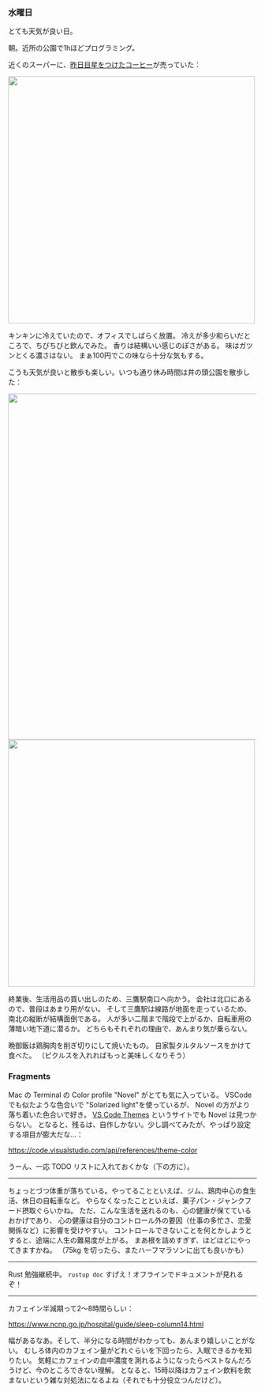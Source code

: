 ### 水曜日

とても天気が良い日。

朝。近所の公園で1hほどプログラミング。

近くのスーパーに、[昨日目星をつけたコーヒー](https://github.com/toasa/diary/blob/main/2023/05/23.md)が売っていた：

<img src="https://i.imgur.com/2XgZyME.jpg" width="500">

キンキンに冷えていたので、オフィスでしばらく放置。
冷えが多少和らいだところで、ちびちびと飲んでみた。
香りは結構いい感じのぽさがある。
味はガツンとくる濃さはない。
まぁ100円でこの味なら十分な気もする。

こうも天気が良いと散歩も楽しい。いつも通り休み時間は井の頭公園を散歩した：

<img src="https://i.imgur.com/Pe4r0xW.jpg" width="700">

<img src="https://i.imgur.com/rkh9RDA.jpg" width="500">

終業後、生活用品の買い出しのため、三鷹駅南口へ向かう。
会社は北口にあるので、普段はあまり用がない。
そして三鷹駅は線路が地面を走っているため、南北の縦断が結構面倒である。
人が多い二階まで階段で上がるか、自転車用の薄暗い地下道に潜るか。
どちらもそれぞれの理由で、あんまり気が乗らない。

晩御飯は鶏胸肉を削ぎ切りにして焼いたもの。
自家製タルタルソースをかけて食べた。
（ピクルスを入れればもっと美味しくなりそう）

### Fragments

Mac の Terminal の Color profile "Novel" がとても気に入っている。
VSCode でも似たような色合いで "Solarized light"を使っているが、 Novel の方がより落ち着いた色合いで好き。
[VS Code Themes](https://vscodethemes.com/) というサイトでも Novel は見つからない。
となると、残るは、自作しかない。少し調べてみたが、やっぱり設定する項目が膨大だな...：

https://code.visualstudio.com/api/references/theme-color

うーん、一応 TODO リストに入れておくかな（下の方に）。

---

ちょっとづつ体重が落ちている。やってることといえば、ジム、鶏肉中心の食生活、休日の自転車など。
やらなくなったことといえば、菓子パン・ジャンクフード摂取ぐらいかね。
ただ、こんな生活を送れるのも、心の健康が保てているおかげであり、
心の健康は自分のコントロール外の要因（仕事の多忙さ、恋愛関係など）に影響を受けやすい。
コントロールできないことを何とかしようとすると、途端に人生の難易度が上がる。
まあ根を詰めすぎず、ほどほどにやってきますかね。
（75kg を切ったら、またハーフマラソンに出ても良いかも）

---

Rust 勉強継続中。
`rustup doc` すげえ！オフラインでドキュメントが見れるぞ！

---

カフェイン半減期って2～8時間らしい：

https://www.ncnp.go.jp/hospital/guide/sleep-column14.html

幅があるなあ。そして、半分になる時間がわかっても、あんまり嬉しいことがない。
むしろ体内のカフェイン量がどれぐらいを下回ったら、入眠できるかを知りたい。
気軽にカフェインの血中濃度を測れるようになったらベストなんだろうけど、今のところできない理解。
となると、15時以降はカフェイン飲料を飲まないという雑な対処法になるよね（それでも十分役立つんだけど）。
